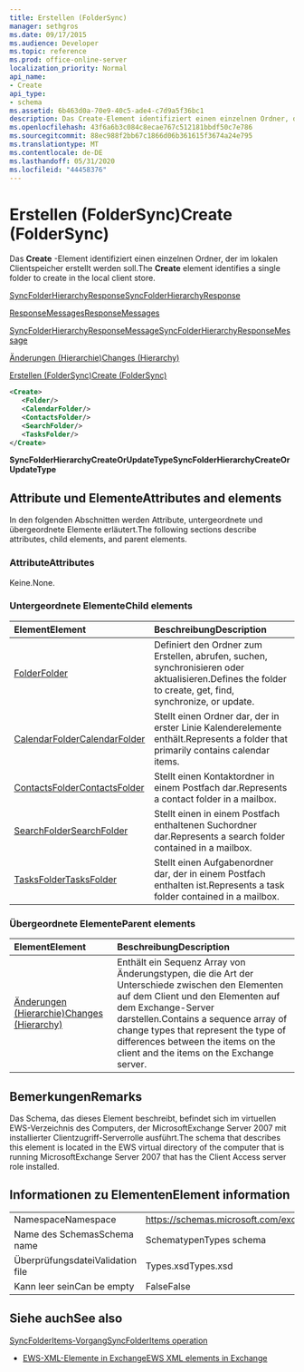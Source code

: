 ```yaml
---
title: Erstellen (FolderSync)
manager: sethgros
ms.date: 09/17/2015
ms.audience: Developer
ms.topic: reference
ms.prod: office-online-server
localization_priority: Normal
api_name:
- Create
api_type:
- schema
ms.assetid: 6b463d0a-70e9-40c5-ade4-c7d9a5f36bc1
description: Das Create-Element identifiziert einen einzelnen Ordner, der im lokalen Clientspeicher erstellt werden soll.
ms.openlocfilehash: 43f6a6b3c084c8ecae767c512181bbdf50c7e786
ms.sourcegitcommit: 88ec988f2bb67c1866d06b361615f3674a24e795
ms.translationtype: MT
ms.contentlocale: de-DE
ms.lasthandoff: 05/31/2020
ms.locfileid: "44458376"
---
```

# <a name="create-foldersync"></a><span data-ttu-id="c2459-103">Erstellen (FolderSync)</span><span class="sxs-lookup"><span data-stu-id="c2459-103">Create (FolderSync)</span></span>

<span data-ttu-id="c2459-104">Das **Create** -Element identifiziert einen einzelnen Ordner, der im lokalen Clientspeicher erstellt werden soll.</span><span class="sxs-lookup"><span data-stu-id="c2459-104">The **Create** element identifies a single folder to create in the local client store.</span></span> 
  
[<span data-ttu-id="c2459-105">SyncFolderHierarchyResponse</span><span class="sxs-lookup"><span data-stu-id="c2459-105">SyncFolderHierarchyResponse</span></span>](syncfolderhierarchyresponse.md)
  
[<span data-ttu-id="c2459-106">ResponseMessages</span><span class="sxs-lookup"><span data-stu-id="c2459-106">ResponseMessages</span></span>](responsemessages.md)
  
[<span data-ttu-id="c2459-107">SyncFolderHierarchyResponseMessage</span><span class="sxs-lookup"><span data-stu-id="c2459-107">SyncFolderHierarchyResponseMessage</span></span>](syncfolderhierarchyresponsemessage.md)
  
[<span data-ttu-id="c2459-108">Änderungen (Hierarchie)</span><span class="sxs-lookup"><span data-stu-id="c2459-108">Changes (Hierarchy)</span></span>](changes-hierarchy.md)
  
[<span data-ttu-id="c2459-109">Erstellen (FolderSync)</span><span class="sxs-lookup"><span data-stu-id="c2459-109">Create (FolderSync)</span></span>](create-foldersync.md)
  
```xml
<Create>
   <Folder/>
   <CalendarFolder/>
   <ContactsFolder/>
   <SearchFolder/>
   <TasksFolder/>
</Create>
```

 <span data-ttu-id="c2459-110">**SyncFolderHierarchyCreateOrUpdateType**</span><span class="sxs-lookup"><span data-stu-id="c2459-110">**SyncFolderHierarchyCreateOrUpdateType**</span></span>
## <a name="attributes-and-elements"></a><span data-ttu-id="c2459-111">Attribute und Elemente</span><span class="sxs-lookup"><span data-stu-id="c2459-111">Attributes and elements</span></span>

<span data-ttu-id="c2459-112">In den folgenden Abschnitten werden Attribute, untergeordnete und übergeordnete Elemente erläutert.</span><span class="sxs-lookup"><span data-stu-id="c2459-112">The following sections describe attributes, child elements, and parent elements.</span></span>
  
### <a name="attributes"></a><span data-ttu-id="c2459-113">Attribute</span><span class="sxs-lookup"><span data-stu-id="c2459-113">Attributes</span></span>

<span data-ttu-id="c2459-114">Keine.</span><span class="sxs-lookup"><span data-stu-id="c2459-114">None.</span></span>
  
### <a name="child-elements"></a><span data-ttu-id="c2459-115">Untergeordnete Elemente</span><span class="sxs-lookup"><span data-stu-id="c2459-115">Child elements</span></span>

|<span data-ttu-id="c2459-116">**Element**</span><span class="sxs-lookup"><span data-stu-id="c2459-116">**Element**</span></span>|<span data-ttu-id="c2459-117">**Beschreibung**</span><span class="sxs-lookup"><span data-stu-id="c2459-117">**Description**</span></span>|
|:-----|:-----|
|[<span data-ttu-id="c2459-118">Folder</span><span class="sxs-lookup"><span data-stu-id="c2459-118">Folder</span></span>](folder.md) <br/> |<span data-ttu-id="c2459-119">Definiert den Ordner zum Erstellen, abrufen, suchen, synchronisieren oder aktualisieren.</span><span class="sxs-lookup"><span data-stu-id="c2459-119">Defines the folder to create, get, find, synchronize, or update.</span></span>  <br/> |
|[<span data-ttu-id="c2459-120">CalendarFolder</span><span class="sxs-lookup"><span data-stu-id="c2459-120">CalendarFolder</span></span>](calendarfolder.md) <br/> |<span data-ttu-id="c2459-121">Stellt einen Ordner dar, der in erster Linie Kalenderelemente enthält.</span><span class="sxs-lookup"><span data-stu-id="c2459-121">Represents a folder that primarily contains calendar items.</span></span>  <br/> |
|[<span data-ttu-id="c2459-122">ContactsFolder</span><span class="sxs-lookup"><span data-stu-id="c2459-122">ContactsFolder</span></span>](contactsfolder.md) <br/> |<span data-ttu-id="c2459-123">Stellt einen Kontaktordner in einem Postfach dar.</span><span class="sxs-lookup"><span data-stu-id="c2459-123">Represents a contact folder in a mailbox.</span></span>  <br/> |
|[<span data-ttu-id="c2459-124">SearchFolder</span><span class="sxs-lookup"><span data-stu-id="c2459-124">SearchFolder</span></span>](searchfolder.md) <br/> |<span data-ttu-id="c2459-125">Stellt einen in einem Postfach enthaltenen Suchordner dar.</span><span class="sxs-lookup"><span data-stu-id="c2459-125">Represents a search folder contained in a mailbox.</span></span>  <br/> |
|[<span data-ttu-id="c2459-126">TasksFolder</span><span class="sxs-lookup"><span data-stu-id="c2459-126">TasksFolder</span></span>](tasksfolder.md) <br/> |<span data-ttu-id="c2459-127">Stellt einen Aufgabenordner dar, der in einem Postfach enthalten ist.</span><span class="sxs-lookup"><span data-stu-id="c2459-127">Represents a task folder contained in a mailbox.</span></span>  <br/> |
   
### <a name="parent-elements"></a><span data-ttu-id="c2459-128">Übergeordnete Elemente</span><span class="sxs-lookup"><span data-stu-id="c2459-128">Parent elements</span></span>

|<span data-ttu-id="c2459-129">**Element**</span><span class="sxs-lookup"><span data-stu-id="c2459-129">**Element**</span></span>|<span data-ttu-id="c2459-130">**Beschreibung**</span><span class="sxs-lookup"><span data-stu-id="c2459-130">**Description**</span></span>|
|:-----|:-----|
|[<span data-ttu-id="c2459-131">Änderungen (Hierarchie)</span><span class="sxs-lookup"><span data-stu-id="c2459-131">Changes (Hierarchy)</span></span>](changes-hierarchy.md) <br/> |<span data-ttu-id="c2459-132">Enthält ein Sequenz Array von Änderungstypen, die die Art der Unterschiede zwischen den Elementen auf dem Client und den Elementen auf dem Exchange-Server darstellen.</span><span class="sxs-lookup"><span data-stu-id="c2459-132">Contains a sequence array of change types that represent the type of differences between the items on the client and the items on the Exchange server.</span></span>  <br/> |
   
## <a name="remarks"></a><span data-ttu-id="c2459-133">Bemerkungen</span><span class="sxs-lookup"><span data-stu-id="c2459-133">Remarks</span></span>

<span data-ttu-id="c2459-134">Das Schema, das dieses Element beschreibt, befindet sich im virtuellen EWS-Verzeichnis des Computers, der MicrosoftExchange Server 2007 mit installierter Clientzugriff-Serverrolle ausführt.</span><span class="sxs-lookup"><span data-stu-id="c2459-134">The schema that describes this element is located in the EWS virtual directory of the computer that is running MicrosoftExchange Server 2007 that has the Client Access server role installed.</span></span>
  
## <a name="element-information"></a><span data-ttu-id="c2459-135">Informationen zu Elementen</span><span class="sxs-lookup"><span data-stu-id="c2459-135">Element information</span></span>

|||
|:-----|:-----|
|<span data-ttu-id="c2459-136">Namespace</span><span class="sxs-lookup"><span data-stu-id="c2459-136">Namespace</span></span>  <br/> |https://schemas.microsoft.com/exchange/services/2006/types  <br/> |
|<span data-ttu-id="c2459-137">Name des Schemas</span><span class="sxs-lookup"><span data-stu-id="c2459-137">Schema name</span></span>  <br/> |<span data-ttu-id="c2459-138">Schematypen</span><span class="sxs-lookup"><span data-stu-id="c2459-138">Types schema</span></span>  <br/> |
|<span data-ttu-id="c2459-139">Überprüfungsdatei</span><span class="sxs-lookup"><span data-stu-id="c2459-139">Validation file</span></span>  <br/> |<span data-ttu-id="c2459-140">Types.xsd</span><span class="sxs-lookup"><span data-stu-id="c2459-140">Types.xsd</span></span>  <br/> |
|<span data-ttu-id="c2459-141">Kann leer sein</span><span class="sxs-lookup"><span data-stu-id="c2459-141">Can be empty</span></span>  <br/> |<span data-ttu-id="c2459-142">False</span><span class="sxs-lookup"><span data-stu-id="c2459-142">False</span></span>  <br/> |
   
## <a name="see-also"></a><span data-ttu-id="c2459-143">Siehe auch</span><span class="sxs-lookup"><span data-stu-id="c2459-143">See also</span></span>



[<span data-ttu-id="c2459-144">SyncFolderItems-Vorgang</span><span class="sxs-lookup"><span data-stu-id="c2459-144">SyncFolderItems operation</span></span>](syncfolderitems-operation.md)


- [<span data-ttu-id="c2459-145">EWS-XML-Elemente in Exchange</span><span class="sxs-lookup"><span data-stu-id="c2459-145">EWS XML elements in Exchange</span></span>](ews-xml-elements-in-exchange.md)


